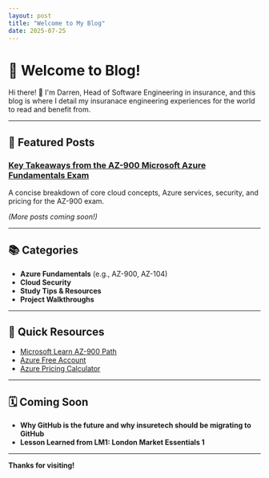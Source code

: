 ```yaml
---
layout: post
title: "Welcome to My Blog"
date: 2025-07-25
---
```


# 🌟 Welcome to Blog!

Hi there! 👋 I'm Darren, Head of Software Engineering in insurance, and this blog is where I detail my insuranace engineering experiences for the world to read and benefit from.

---

## 📌 Featured Posts

### [Key Takeaways from the AZ-900 Microsoft Azure Fundamentals Exam](/az-900-key-takeaways.md)  
A concise breakdown of core cloud concepts, Azure services, security, and pricing for the AZ-900 exam.  

*(More posts coming soon!)*

---

## 📚 Categories

- **Azure Fundamentals** (e.g., AZ-900, AZ-104)  
- **Cloud Security**  
- **Study Tips & Resources**  
- **Project Walkthroughs**  

---

## 🔗 Quick Resources

- [Microsoft Learn AZ-900 Path](https://learn.microsoft.com/en-us/certifications/exams/az-900/)  
- [Azure Free Account](https://azure.microsoft.com/en-us/free/)  
- [Azure Pricing Calculator](https://azure.microsoft.com/en-us/pricing/calculator/)  

---

## 🗓️ Coming Soon

- **Why GitHub is the future and why insuretech should be migrating to GitHub**  
- **Lesson Learned from LM1: London Market Essentials 1**   

---

**Thanks for visiting!**


